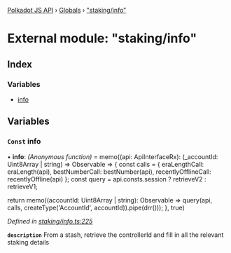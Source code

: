 [Polkadot JS API](../README.md) › [Globals](../globals.md) › ["staking/info"](_staking_info_.md)

# External module: "staking/info"

## Index

### Variables

* [info](_staking_info_.md#const-info)

## Variables

### `Const` info

• **info**: *(Anonymous function)* =  memo((api: ApiInterfaceRx): (_accountId: Uint8Array | string) => Observable<DerivedStaking> => {
  const calls = {
    eraLengthCall: eraLength(api),
    bestNumberCall: bestNumber(api),
    recentlyOfflineCall: recentlyOffline(api)
  };
  const query = api.consts.session
    ? retrieveV2
    : retrieveV1;

  return memo((accountId: Uint8Array | string): Observable<DerivedStaking> =>
    query(api, calls, createType('AccountId', accountId)).pipe(drr()));
}, true)

*Defined in [staking/info.ts:225](https://github.com/polkadot-js/api/blob/287ceb2ded/packages/api-derive/src/staking/info.ts#L225)*

**`description`** From a stash, retrieve the controllerId and fill in all the relevant staking details
